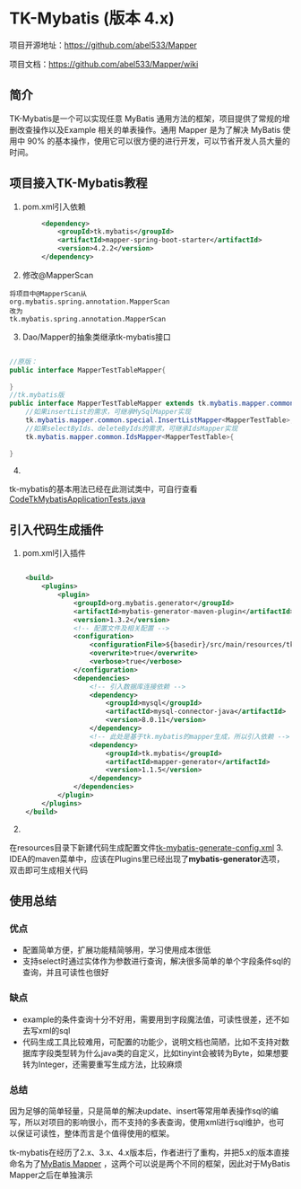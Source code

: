 TK-Mybatis (版本 4.x)
===========================
项目开源地址：https://github.com/abel533/Mapper

项目文档：https://github.com/abel533/Mapper/wiki

## 简介

TK-Mybatis是一个可以实现任意 MyBatis 通用方法的框架，项目提供了常规的增删改查操作以及Example 相关的单表操作。通用 Mapper
是为了解决 MyBatis 使用中 90% 的基本操作，使用它可以很方便的进行开发，可以节省开发人员大量的时间。

## 项目接入TK-Mybatis教程

1. pom.xml引入依赖

```xml
        <dependency>
            <groupId>tk.mybatis</groupId>
            <artifactId>mapper-spring-boot-starter</artifactId>
            <version>4.2.2</version>
        </dependency>
```

2. 修改@MapperScan

```
将项目中@MapperScan从 
org.mybatis.spring.annotation.MapperScan
改为
tk.mybatis.spring.annotation.MapperScan
```

3. Dao/Mapper的抽象类继承tk-mybatis接口

```java

//原版：
public interface MapperTestTableMapper{
     
}
//tk.mybatis版
public interface MapperTestTableMapper extends tk.mybatis.mapper.common.Mapper<MapperTestTable> ,
    //如果insertList的需求，可继承MySqlMapper实现
    tk.mybatis.mapper.common.special.InsertListMapper<MapperTestTable>,
    //如果selectByIds、deleteByIds的需求，可继承IdsMapper实现
    tk.mybatis.mapper.common.IdsMapper<MapperTestTable>{
     
}

```

4.
tk-mybatis的基本用法已经在此测试类中，可自行查看 [CodeTkMybatisApplicationTests.java](src%2Ftest%2Fjava%2Fcom%2Fexample%2Fstarcode%2Ftkmybatis%2FCodeTkMybatisApplicationTests.java)

## 引入代码生成插件

1. pom.xml引入插件

```xml

    <build>
        <plugins>
            <plugin>
                <groupId>org.mybatis.generator</groupId>
                <artifactId>mybatis-generator-maven-plugin</artifactId>
                <version>1.3.2</version>
                <!-- 配置文件及相关配置 -->
                <configuration>
                    <configurationFile>${basedir}/src/main/resources/tk-mybatis-generate-config.xml</configurationFile>
                    <overwrite>true</overwrite>
                    <verbose>true</verbose>
                </configuration>
                <dependencies>
                    <!-- 引入数据库连接依赖 -->
                    <dependency>
                        <groupId>mysql</groupId>
                        <artifactId>mysql-connector-java</artifactId>
                        <version>8.0.11</version>
                    </dependency>
                    <!-- 此处是基于tk.mybatis的mapper生成，所以引入依赖 -->
                    <dependency>
                        <groupId>tk.mybatis</groupId>
                        <artifactId>mapper-generator</artifactId>
                        <version>1.1.5</version>
                    </dependency>
                </dependencies>
            </plugin>
        </plugins>
    </build>
```

2.
在resources目录下新建代码生成配置文件[tk-mybatis-generate-config.xml](src%2Fmain%2Fresources%2Ftk-mybatis-generate-config.xml)
3. IDEA的maven菜单中，应该在Plugins里已经出现了**mybatis-generator**选项，双击即可生成相关代码

## 使用总结

### 优点

- 配置简单方便，扩展功能精简够用，学习使用成本很低
- 支持select时通过实体作为参数进行查询，解决很多简单的单个字段条件sql的查询，并且可读性也很好

### 缺点

- example的条件查询十分不好用，需要用到字段魔法值，可读性很差，还不如去写xml的sql
- 代码生成工具比较难用，可配置的功能少，说明文档也简陋，比如不支持对数据库字段类型转为什么java类的自定义，比如tinyint会被转为Byte，如果想要转为Integer，还需要重写生成方法，比较麻烦

### 总结

因为足够的简单轻量，只是简单的解决update、insert等常用单表操作sql的编写，所以对项目的影响很小，而不支持的多表查询，使用xml进行sql维护，也可以保证可读性，整体而言是个值得使用的框架。

tk-mybatis在经历了2.x、3.x、4.x版本后，作者进行了重构，并把5.x的版本直接命名为了[MyBatis Mapper](https://mapper.mybatis.io/docs/1.getting-started.html#%E4%BB%8B%E7%BB%8D)
，这两个可以说是两个不同的框架，因此对于MyBatis Mapper之后在单独演示 